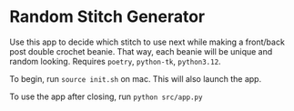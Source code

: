 # Random Stitch Generator

Use this app to decide which stitch to use next while making a front/back post double crochet beanie. That way, each beanie will be unique and random looking. Requires `poetry`, `python-tk`, `python3.12`.

To begin, run `source init.sh` on mac. This will also launch the app.

To use the app after closing, run `python src/app.py`